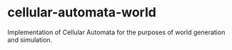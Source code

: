 # cellular-automata-world
Implementation of Cellular Automata for the purposes of world generation and simulation.
